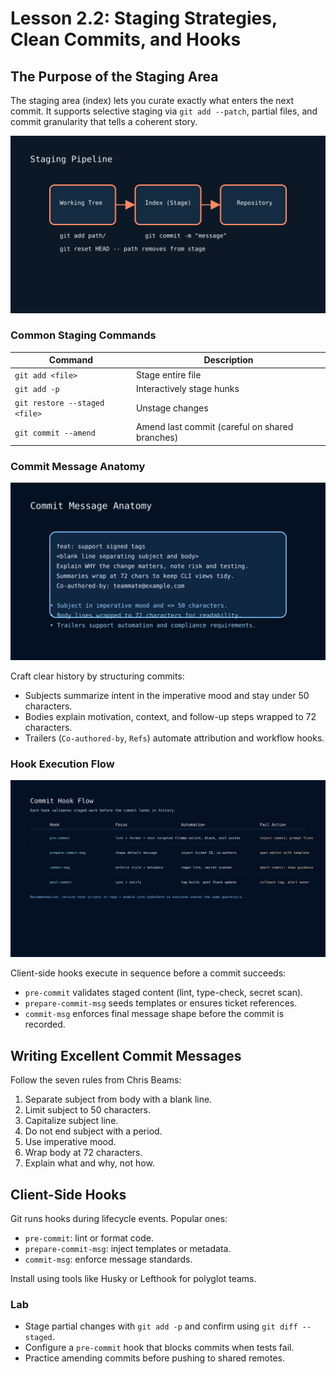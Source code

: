 # Lesson 2.2: Staging Strategies, Clean Commits, and Hooks

## The Purpose of the Staging Area

The staging area (index) lets you curate exactly what enters the next commit. It supports selective staging via `git add --patch`, partial files, and commit granularity that tells a coherent story.

![Staging Pipeline](../../../../resources/git/git_staging_pipeline.svg)

### Common Staging Commands

<!-- markdownlint-disable MD033 MD010 -->
<table>
	<thead>
		<tr>
			<th>Command</th>
			<th>Description</th>
		</tr>
	</thead>
	<tbody>
		<tr>
			<td><code>git add &lt;file&gt;</code></td>
			<td>Stage entire file</td>
		</tr>
		<tr>
			<td><code>git add -p</code></td>
			<td>Interactively stage hunks</td>
		</tr>
		<tr>
			<td><code>git restore --staged &lt;file&gt;</code></td>
			<td>Unstage changes</td>
		</tr>
		<tr>
			<td><code>git commit --amend</code></td>
			<td>Amend last commit (careful on shared branches)</td>
		</tr>
	</tbody>
</table>
<!-- markdownlint-enable MD033 MD010 -->

### Commit Message Anatomy

![Commit Message Anatomy](../../../../resources/git/git_commit_message_anatomy.svg)

Craft clear history by structuring commits:

- Subjects summarize intent in the imperative mood and stay under 50 characters.
- Bodies explain motivation, context, and follow-up steps wrapped to 72 characters.
- Trailers (`Co-authored-by`, `Refs`) automate attribution and workflow hooks.

### Hook Execution Flow

![Commit Hook Flow](../../../../resources/git/git_commit_hook_flow.svg)

Client-side hooks execute in sequence before a commit succeeds:

- `pre-commit` validates staged content (lint, type-check, secret scan).
- `prepare-commit-msg` seeds templates or ensures ticket references.
- `commit-msg` enforces final message shape before the commit is recorded.

## Writing Excellent Commit Messages

Follow the seven rules from Chris Beams:

1. Separate subject from body with a blank line.
2. Limit subject to 50 characters.
3. Capitalize subject line.
4. Do not end subject with a period.
5. Use imperative mood.
6. Wrap body at 72 characters.
7. Explain what and why, not how.

## Client-Side Hooks

Git runs hooks during lifecycle events. Popular ones:

- `pre-commit`: lint or format code.
- `prepare-commit-msg`: inject templates or metadata.
- `commit-msg`: enforce message standards.

Install using tools like Husky or Lefthook for polyglot teams.

### Lab

- Stage partial changes with `git add -p` and confirm using `git diff --staged`.
- Configure a `pre-commit` hook that blocks commits when tests fail.
- Practice amending commits before pushing to shared remotes.
